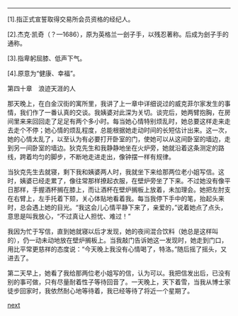 
* * *

[1].指正式宣誓取得交易所会员资格的经纪人。

[2].杰克·凯奇（？—1686），原为英格兰一刽子手，以残忍著称。后成为刽子手的通称。

[3].指卑躬屈膝、低声下气。

[4].原意为“健康、幸福”。

第四十章　浪迹天涯的人

那天晚上，在白金汉街的寓所里，我讲了上一章中详细说过的威克菲尔家发生的事情，我们作了一番认真的交谈。我姨婆对此深为关切。谈完后，她两臂抱胸，在房间里来来回回走了足足有两个多小时。每当她心情特别烦乱时，她总要这样走来走去走个不停；她心情的烦乱程度，总能根据她走动时间的长短估计出来。这一次，她的心情太乱了，以至认为有必要打开卧室的门，使她可以从这间卧室的墙边，走到另一间卧室的墙边。狄克先生和我静静地坐在火炉旁，她就沿着这条测定的路线，跨着均匀的脚步，不断地走进走出，像钟摆一样有规律。

当狄克先生去就寝，剩下我和姨婆两人时，我就坐下来给那两位老小姐写信。这时，姨婆已经走累了，像往常那样撩起衣服，在壁炉旁坐了下来。不过她没有像平日那样，手握酒杯搁在膝上，而让酒杯在壁炉搁板上放着，未加理会。她把左肘支在右臂上，左手托着下颏，关心体贴地看着我。每当我停下手中的笔，抬起头来时，总会遇上她的目光。“我这会儿心情平静下来了，亲爱的，”说着她点了点头，意思是叫我放心，“不过真让人担忧、难过！”

我因为忙于写信，直到她就寝以后才发现，她的夜间混合饮料（她总是这样叫的），仍一动未动地放在壁炉搁板上。当我敲门告诉她这一发现时，她走到门口，用比平常更慈祥的态度说：“今天晚上我没有心情喝了，特洛。”随后摇了摇头，又进去了。

第二天早上，她看了我给那两位老小姐写的信，认为可以。我把信发出后，已没有别的事可做，只有尽量耐着性子等待回音了。一天晚上，天下着雪，当我从博士家徒步回家时，我依然耐心地等待着，我已经等待了将近一个星期了。

[next](page513)